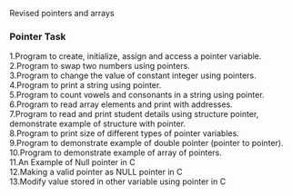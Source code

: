 
Revised pointers and arrays

### Pointer Task

1.Program to create, initialize, assign and access a pointer variable.\
2.Program to swap two numbers using pointers.\
3.Program to change the value of constant integer using pointers.\
4.Program to print a string using pointer.\
5.Program to count vowels and consonants in a string using pointer.\
6.Program to read array elements and print with addresses.\
7.Program to read and print student details using structure pointer, demonstrate example of structure with pointer.\
8.Program to print size of different types of pointer variables.\
9.Program to demonstrate example of double pointer (pointer to pointer).\
10.Program to demonstrate example of array of pointers.\
11.An Example of Null pointer in C\
12.Making a valid pointer as NULL pointer in C\
13.Modify value stored in other variable using pointer in C
